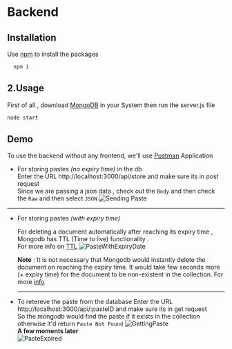 
# Backend


## Installation

Use [npm](https://docs.npmjs.com/downloading-and-installing-node-js-and-npm) to install the packages

```bash
  npm i
```

    
## 2.Usage

First of all , download [MongoDB](https://www.mongodb.com/try/download/community) in your System
then run the server.js file
```bash
node start
```


## Demo

To use the backend without any frontend, we'll use [Postman](https://www.postman.com/downloads/) Application 

- For storing pastes _(no expiry time)_  in the db\
    Enter the URL http://localhost:3000/api/store and make sure its in post request \
    Since we are passing a json data , check out the `Body` and then check the `Raw` and then select `JSON`
    ![Sending Paste](https://user-images.githubusercontent.com/88343134/148198319-89873fa1-f217-4fe5-9b87-6ef3217ae875.gif)

***
- For storing pastes _(with expiry time)_
    
    For deleting a document automatically after reaching its expiry time , Mongodb has 
    TTL (Time to live) functionality .\
    For more info on [TTL](https://docs.mongodb.com/manual/tutorial/expire-data/)
    ![PasteWithExpiryDate](https://user-images.githubusercontent.com/88343134/148198554-1e18e511-65e7-49c2-abb1-467d1fde996c.gif)

    **Note** : It is not necessary that Mongodb would instantly delete the document on reaching the expiry time.
    It would take few seconds more (+ expiry time) for the document to be non-existent in the collection.
    For more 
    [info](https://stackoverflow.com/questions/18727743/mongodb-ttl-not-removing-documents)
    ***
- To retereve the paste from the database
    Enter the URL http://localhost:3000/api/:pasteID and make sure its in get request \
    So the mongodb would find the paste if it exists in the collection otherwise it'd return 
    `Paste Not Found`
    ![GettingPaste](https://user-images.githubusercontent.com/88343134/148198699-c6a69de0-e2ee-47bb-97e5-4f1dbe4a82ee.gif)\
    **A few moments later**\
    ![PasteExpired](https://user-images.githubusercontent.com/88343134/148198719-a78e05c5-1f1d-4f67-b279-c2022a88b933.gif)


